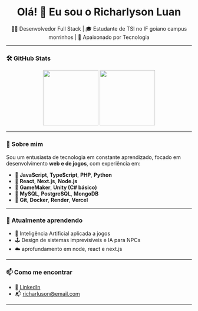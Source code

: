 <h1 align="center">Olá! 👋 Eu sou o Richarlyson Luan</h1>
<p align="center">
  👨‍💻 Desenvolvedor Full Stack | 🎓 Estudante de TSI no IF goiano campus morrinhos | 🚀 Apaixonado por Tecnologia
</p>

---
### 🛠️ GitHub Stats

<p align="center">
  <img src="https://github-readme-stats.vercel.app/api?username=richarlysonl&show_icons=true&theme=tokyonight" height="150"/>
  <img src="https://github-readme-stats.vercel.app/api/top-langs/?username=richarlysonl&layout=compact&theme=tokyonight" height="150"/>
</p>

---

### 🚀 Sobre mim

Sou um entusiasta de tecnologia em constante aprendizado, focado em desenvolvimento **web e de jogos**, com experiência em:

- 🔹 **JavaScript**, **TypeScript**, **PHP**, **Python**
- 🔹 **React**, **Next.js**, **Node.js**
- 🔹 **GameMaker**, **Unity (C# básico)**
- 🔹 **MySQL**, **PostgreSQL**, **MongoDB**
- 🔹 **Git**, **Docker**, **Render**, **Vercel**

---

### 🌱 Atualmente aprendendo

- 🧠 Inteligência Artificial aplicada a jogos
- 🕹️ Design de sistemas imprevisíveis e IA para NPCs
- ☁️ aprofundamento em node, react e next.js

---

### 📫 Como me encontrar

- 💼 [LinkedIn](https://www.linkedin.com/in/richarlyson)
- 📬 richarluson@email.com

---


